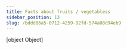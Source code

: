 ```yaml
---
title: Facts about fruits / vegetabless
sidebar_position: 13
slug: /bddd86a5-0712-4259-92fd-574a08d94eb9
---
```



[object Object]